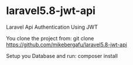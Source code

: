# laravel5.8-jwt-api
Laravel Api Authentication Using JWT

You clone the project from:
git clone https://github.com/mikebergafu/laravel5.8-jwt-api

Setup you Database and run: composer install



